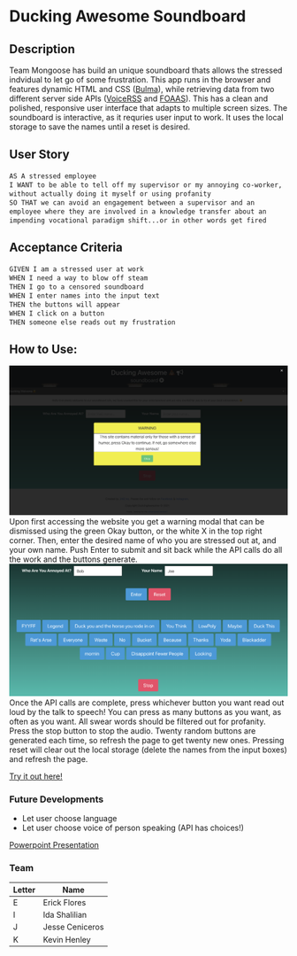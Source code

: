 # Ducking Awesome Soundboard

## Description

 Team Mongoose has build an unique soundboard thats allows the stressed indvidual to let go of some frustration. This app runs in the browser and features dynamic HTML and CSS ([Bulma](https://bulma.io/)), while retrieving data from two different server side APIs ([VoiceRSS](http://www.voicerss.org/) and [FOAAS](https://www.foaas.com/)). This has a clean and polished, responsive user interface that adapts to multiple screen sizes. The soundboard is interactive, as it requries user input to work. It uses the local storage to save the names until a reset is desired.

 ## User Story
```
AS A stressed employee
I WANT to be able to tell off my supervisor or my annoying co-worker, without actually doing it myself or using profanity
SO THAT we can avoid an engagement between a supervisor and an employee where they are involved in a knowledge transfer about an impending vocational paradigm shift...or in other words get fired
```

## Acceptance Criteria
```
GIVEN I am a stressed user at work
WHEN I need a way to blow off steam
THEN I go to a censored soundboard
WHEN I enter names into the input text
THEN the buttons will appear
WHEN I click on a button
THEN someone else reads out my frustration
```

## How to Use:
![WarningModal](./assets/images/entrance.png)
Upon first accessing the website you get a warning modal that can be dismissed using the green Okay button, or the white X in the top right corner. Then, enter the desired name of who you are stressed out at, and your own name. Push Enter to submit and sit back while the API calls do all the work and the buttons generate.
![Buttons](./assets/images/demo.png)
Once the API calls are complete, press whichever button you want read out loud by the talk to speech! You can press as many buttons as you want, as often as you want. All swear words should be filtered out for profanity. Press the stop button to stop the audio. Twenty random buttons are generated each time, so refresh the page to get twenty new ones. Pressing reset will clear out the local storage (delete the names from the input boxes) and refresh the page.

[Try it out here!](https://kevinhenleycode.github.io/Ducking-Awesome-Soundboard/)

### Future Developments
- Let user choose language
- Let user choose voice of person speaking (API has choices!)


[Powerpoint Presentation](https://docs.google.com/presentation/d/1-ty8rQG_ONTYsHnaQ4QCeY7RarS1kNIU0pFJT_Mak98/edit?usp=sharing)

### Team
Letter | Name
------------ | -------------
E | Erick Flores
I | Ida Shalilian
J | Jesse Ceniceros
K | Kevin Henley